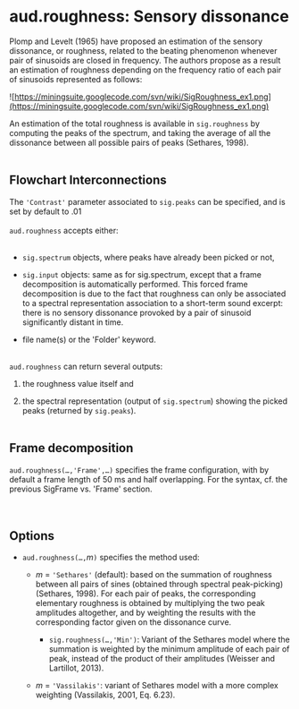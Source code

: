 # aud.roughness: Sensory dissonance #

Plomp and Levelt (1965) have proposed an estimation of the sensory dissonance, or roughness, related to the beating phenomenon whenever pair of sinusoids are closed in frequency. The authors propose as a result an estimation of roughness depending on the frequency ratio of each pair of sinusoids represented as follows:

![https://miningsuite.googlecode.com/svn/wiki/SigRoughness_ex1.png](https://miningsuite.googlecode.com/svn/wiki/SigRoughness_ex1.png)

An estimation of the total roughness is available in `sig.roughness` by computing the peaks of the spectrum, and taking the average of all the dissonance between all possible pairs of peaks (Sethares, 1998).
<br><br>

<h2>Flowchart Interconnections</h2>

The <code>'Contrast'</code> parameter associated to <code>sig.peaks</code> can be specified, and is set by default to .01<br>
<br>
<code>aud.roughness</code> accepts either:<br>
<br>
<ul><li><code>sig.spectrum</code> objects, where peaks have already been picked or not,<p>
</li><li><code>sig.input</code> objects: same as for sig.spectrum, except that a frame decomposition is automatically performed. This forced frame decomposition is due to the fact that roughness can only be associated to a spectral representation association to a short-term sound excerpt: there is no sensory dissonance provoked by a pair of sinusoid significantly distant in time.<p>
</li><li>file name(s) or the 'Folder' keyword.<br>
<br></li></ul>

<code>aud.roughness</code> can return several outputs:<br>
<ol><li>the roughness value itself and<p>
</li><li>the spectral representation (output of <code>sig.spectrum</code>) showing the picked peaks (returned by <code>sig.peaks</code>).<br>
<br></li></ol>

<h2>Frame decomposition</h2>

<code>aud.roughness(…,'Frame',…)</code> specifies the frame configuration, with by default a frame length of 50 ms and half overlapping. For the syntax, cf. the previous SigFrame vs. 'Frame' section.<br>
<br><br>

<h2>Options</h2>

<ul><li><code>aud.roughness(…,</code><i>m</i><code>)</code> specifies the method used:<p>
<ul><li><i>m</i> = <code>'Sethares'</code> (default): based on the summation of roughness between all pairs of sines (obtained through spectral peak-picking) (Sethares, 1998). For each pair of peaks, the corresponding elementary roughness is obtained by multiplying the two peak amplitudes altogether, and by weighting the results with the corresponding factor given on the dissonance curve.<p>
<ul><li><code>sig.roughness(…,'Min')</code>: Variant of the Sethares model where the summation is weighted by the minimum amplitude of each pair of peak, instead of the product of their amplitudes (Weisser and Lartillot, 2013).<p>
</li></ul></li><li><i>m</i> = <code>'Vassilakis'</code>: variant of Sethares model with a more complex weighting (Vassilakis, 2001, Eq. 6.23).